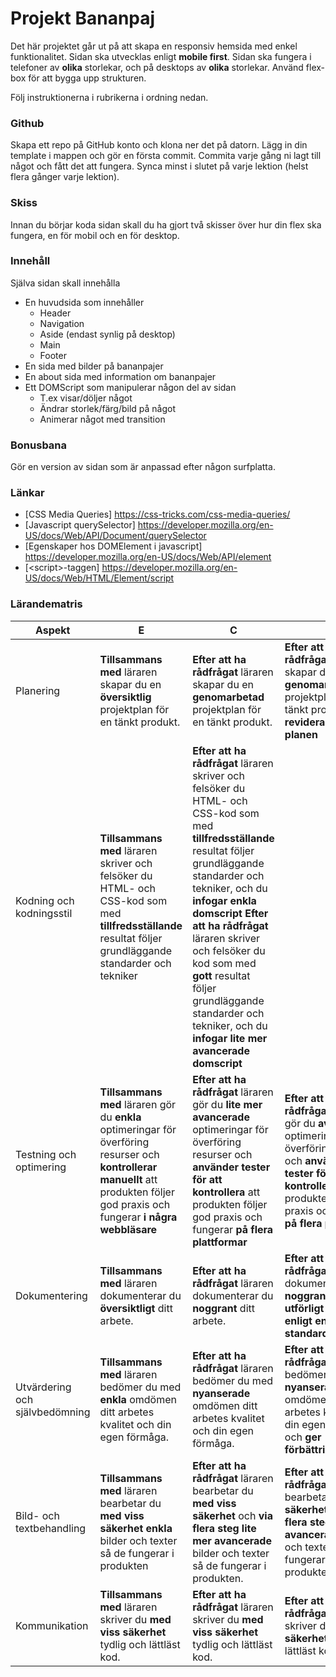 # Projekt Bananpaj #

Det här projektet går ut på att skapa en responsiv hemsida med enkel funktionalitet.
Sidan ska utvecklas enligt **mobile first**. 
Sidan ska fungera i telefoner av **olika** storlekar, och på desktops av **olika** storlekar.
Använd flex-box för att bygga upp strukturen.

Följ instruktionerna i rubrikerna i ordning nedan.

### Github ###

Skapa ett repo på GitHub konto och klona ner det på datorn.
Lägg in din template i mappen och gör en första commit.
Commita varje gång ni lagt till något och fått det att fungera.
Synca minst i slutet på varje lektion (helst flera gånger varje lektion).

### Skiss ###

Innan du börjar koda sidan skall du ha gjort två skisser över hur din flex ska fungera, 
en för mobil och en för desktop.


### Innehåll ###

Själva sidan skall innehålla

* En huvudsida som innehåller
    * Header
    * Navigation
    * Aside (endast synlig på desktop)
    * Main
    * Footer
* En sida med bilder på bananpajer
* En about sida med information om bananpajer
* Ett DOMScript som manipulerar någon del av sidan
    * T.ex visar/döljer något
    * Ändrar storlek/färg/bild på något
    * Animerar något med transition

### Bonusbana ###

Gör en version av sidan som är anpassad efter någon surfplatta.

### Länkar ###

* [CSS Media Queries] https://css-tricks.com/css-media-queries/
* [Javascript querySelector] https://developer.mozilla.org/en-US/docs/Web/API/Document/querySelector
* [Egenskaper hos DOMElement i javascript] https://developer.mozilla.org/en-US/docs/Web/API/element
* [\<script\>-taggen] https://developer.mozilla.org/en-US/docs/Web/HTML/Element/script



### Lärandematris ###

| Aspekt                         | E 																																 | C                         																																						   | A |
|--------------------------------|-----------------------------------------------------------------------------------------------------------------------------------|-------------------------------------------------------------------------------------------------------------------------------------------------------------------------------------|---|
|Planering	                     |<strong>Tillsammans med</strong> läraren skapar du en <strong>översiktlig</strong> projektplan för en tänkt produkt.	             |<strong>Efter att ha rådfrågat</strong> läraren skapar du en <strong>genomarbetad</strong> projektplan för en tänkt produkt. |	<strong>Efter att ha rådfrågat</strong> läraren skapar du en <strong>genomarbetad</strong> projektplan för en tänkt produkt, <strong>och reviderar vid behov planen</strong>
|Kodning och kodningsstil	     |<strong>Tillsammans med</strong> läraren skriver och felsöker du HTML- och CSS-kod som med <strong>tillfredsställande</strong> resultat följer grundläggande standarder och tekniker |	<strong>Efter att ha rådfrågat</strong> läraren skriver och felsöker du HTML- och CSS-kod som med <strong>tillfredsställande</strong> resultat följer grundläggande standarder och tekniker, och du <strong>infogar enkla domscript</strong>	<strong>Efter att ha rådfrågat</strong> läraren skriver och felsöker du kod som med <strong>gott</strong> resultat följer grundläggande standarder och tekniker, och du <strong>infogar lite mer avancerade domscript</strong>
|Testning och optimering	     |<strong>Tillsammans med</strong> läraren gör du <strong>enkla</strong> optimeringar för överföring resurser och <strong>kontrollerar manuellt</strong> att produkten följer god praxis och fungerar <strong>i några webbläsare</strong> |	<strong>Efter att ha rådfrågat</strong> läraren gör du <strong>lite mer avancerade</strong> optimeringar för överföring resurser och <strong>använder tester för att kontrollera</strong> att produkten följer god praxis och fungerar <strong>på flera plattformar</strong> |	<strong>Efter att ha rådfrågat</strong> läraren gör du <strong>avancerade</strong> optimeringar för överföring resurser och <strong>använder tester för att kontrollera</strong> att produkten följer god praxis och fungerar <strong>på flera plattformar</strong>
|Dokumentering	                 |<strong>Tillsammans med</strong> läraren dokumenterar du <strong>översiktligt</strong> ditt arbete. |	<strong>Efter att ha rådfrågat</strong> läraren dokumenterar du <strong>noggrant</strong> ditt arbete.|	<strong>Efter att ha rådfrågat</strong> läraren dokumenterar du <strong>noggrant</strong> och <strong>utförligt</strong> ditt arbete <strong>enligt en angiven standard</strong>.
|Utvärdering och självbedömning	 |<strong>Tillsammans med</strong> läraren bedömer du med <strong>enkla</strong> omdömen ditt arbetes kvalitet och din egen förmåga. |	<strong>Efter att ha rådfrågat</strong> läraren bedömer du med <strong>nyanserade</strong> omdömen ditt arbetes kvalitet och din egen förmåga. |	<strong>Efter att ha rådfrågat</strong> läraren bedömer du med <strong>nyanserade</strong> omdömen ditt arbetes kvalitet och din egen förmåga, och <strong>ger förbättringsförslag</strong>.
|Bild- och textbehandling	     |<strong>Tillsammans med</strong> läraren bearbetar du <strong>med viss säkerhet</strong> <strong>enkla</strong> bilder och texter så de fungerar i produkten |	<strong>Efter att ha rådfrågat</strong> läraren bearbetar du <strong>med viss säkerhet</strong> och <strong>via flera steg</strong> <strong>lite mer avancerade</strong> bilder och texter så de fungerar i produkten. |	<strong>Efter att ha rådfrågat</strong> läraren bearbetar du <strong>med säkerhet</strong> och <strong>via flera steg</strong> <strong>lite mer avancerade</strong> bilder och texter så de fungerar i produkten.
|Kommunikation	                 |<strong>Tillsammans med</strong> läraren skriver du <strong>med viss säkerhet</strong> tydlig och lättläst kod. |	<strong>Efter att ha rådfrågat</strong> läraren skriver du <strong>med viss säkerhet</strong> tydlig och lättläst kod. |	<strong>Efter att ha rådfrågat</strong> läraren skriver du <strong>med säkerhet</strong> tydlig och lättläst kod.
